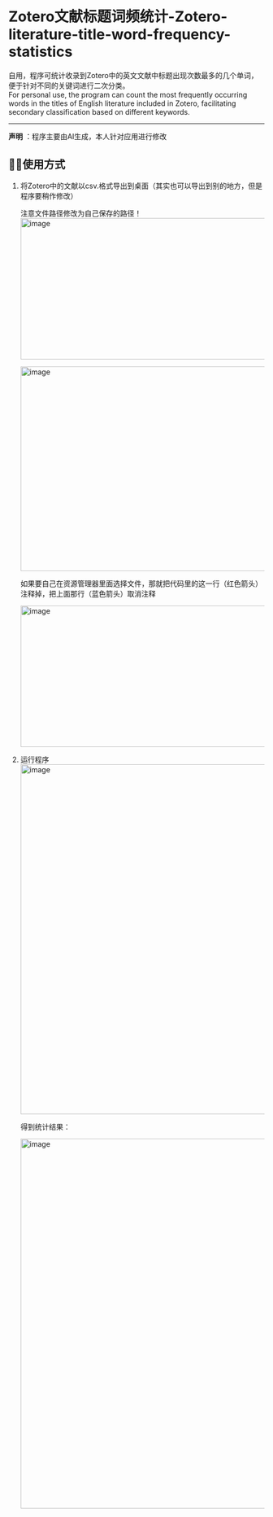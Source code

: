 # Zotero文献标题词频统计-Zotero-literature-title-word-frequency-statistics
自用，程序可统计收录到Zotero中的英文文献中标题出现次数最多的几个单词，便于针对不同的关键词进行二次分类。  
For personal use, the program can count the most frequently occurring words in the titles of English literature included in Zotero, facilitating secondary classification based on different keywords.

--- 

**声明** ：程序主要由AI生成，本人针对应用进行修改

## 📖🤓使用方式
1. 将Zotero中的文献以csv.格式导出到桌面（其实也可以导出到别的地方，但是程序要稍作修改）

   注意文件路径修改为自己保存的路径！<img width="1037" height="278" alt="image" src="https://github.com/user-attachments/assets/2183c881-1ef3-4b32-a4b9-96a7dd13dbed" />

   <img width="609" height="402" alt="image" src="https://github.com/user-attachments/assets/ecef1c4a-4f19-4b14-b402-fc0f40f93e79" />

   如果要自己在资源管理器里面选择文件，那就把代码里的这一行（红色箭头）注释掉，把上面那行（蓝色箭头）取消注释

   <img width="1037" height="278" alt="image" src="https://github.com/user-attachments/assets/3713549b-5532-492d-b575-ee9fc1228513" />

3. 运行程序
   <img width="1723" height="688" alt="image" src="https://github.com/user-attachments/assets/67b41c8b-fb56-429d-9f40-de1b2a1d2e95" />

   得到统计结果：
   
   <img width="1084" height="727" alt="image" src="https://github.com/user-attachments/assets/aa2c61e1-82c4-48bd-929b-9536178da1a8" />

